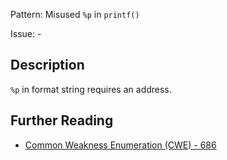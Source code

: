 Pattern: Misused `%p` in `printf()`

Issue: -

## Description

`%p` in format string requires an address.

## Further Reading

* [Common Weakness Enumeration (CWE) - 686](https://cwe.mitre.org/data/definitions/686.html)
